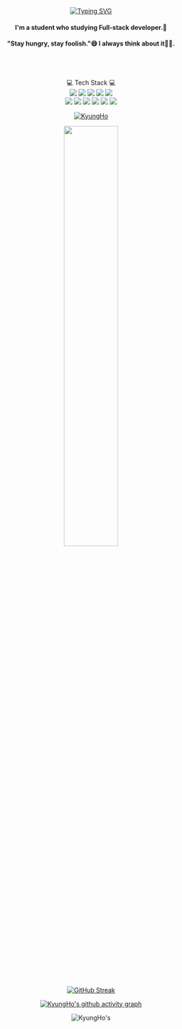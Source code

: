 <div align=center>

<!--![header](https://capsule-render.vercel.app/api?type=waving&color=gradient&height=300&section=header&text=KyungHoAn😎&fontSize=70)-->
<!--<img src="https://capsule-render.vercel.app/api?type=wave&color=auto&height=300&section=header&text=Kyung%20Ho&fontSize=90" />-->
[![Typing SVG](https://readme-typing-svg.demolab.com?font=Space+Grotesk&size=50&pause=1000&color=943ABA&background=FFFFFF00&center=true&vCenter=true&width=600&lines=Hi+there%2C+I'm+KyungHo)](https://git.io/typing-svg)

  
#### I'm a student who studying Full-stack developer.🌱
#### "Stay hungry, stay foolish."😄 I always think about it🐱‍👤.
<br><br><br>
💻 Tech Stack 💻
  <br>
<img src="https://img.shields.io/badge/Spring Boot-Green?style=flat-square&logo=Spring Boot&logoColor=white" /> 
<img src="https://img.shields.io/badge/Docker-red?style=flat-square&logo=Docker&logoColor=white" /> 
<img src="https://img.shields.io/badge/HTML5-orange?style=flat-square&logo=HTML5&logoColor=white" />
<img src="https://img.shields.io/badge/JavaScript-yellow?style=flat-square&logo=JavaScript&logoColor=white" />
<img src="https://img.shields.io/badge/three.js-black?style=flat-square&logo=three.js&logoColor=white" /></br>
<img src="https://img.shields.io/badge/Oracle-purple?style=flat-square&logo=Oracle&logoColor=white" />
<img src="https://img.shields.io/badge/MariaDB-informational?style=flat-square&logo=MariaDB&logoColor=white" />
<img src="https://img.shields.io/badge/Apache Maven-gold?style=flat-square&logo=Apache Maven&logoColor=white" />
<img src="https://img.shields.io/badge/Gradle-inactive?style=flat-square&logo=Gradle&logoColor=white"/>
<img src="https://img.shields.io/badge/Jenkins-yellowgreen?style=flat-square&logo=Jenkins&logoColor=white"/>
<img src="https://img.shields.io/badge/React-blueviolet?style=flat-square&logo=React&logoColor=white"/></br>
  

[![KyungHo](https://github-readme-stats.vercel.app/api/top-langs/?username=kyungHoAn&layout=compact)](https://github.com/kyungHoAn/github-readme-stats)

  
<a href="https://github.com/anuraghazra/github-readme-stats">
  <img src="https://github-readme-stats.vercel.app/api?username=KyungHoAn&show_icons=true&theme=material-palenight&hide_border=true&bg_color=20232a&icon_color=E3E3E3A8&text_color=fff&title_color=918FE0" width=49.2% /></a>

[![GitHub Streak](https://streak-stats.demolab.com/?user=kyungHoAn&theme=material-palenight)](https://git.io/streak-stats)


  [![KyungHo's github activity graph](https://activity-graph.herokuapp.com/graph?username=KyunghoAn&theme=material-palenight)](https://github.com/KyunghoAn/github-readme-activity-graph)
  
  <!--![KyungHo's GitHub stats](https://github-readme-stats.vercel.app/api?username=kyungHoAn&theme=gruvbox_light&show_icons=true)-->
   


![KyungHo's](https://readme-stickers.vercel.app/api/kodeveloper?name=KyungHo)

<!--[![GitHub Streak](https://streak-stats.demolab.com/?user=kyungHoAn&theme=material-palenight)](https://git.io/streak-stats)![KyungHo's GitHub stats](https://github-readme-stats.vercel.app/api?username=kyungHoAn&theme=material-palenight&show_icons=true)-->
<!-- ![Hits](https://hits.seeyoufarm.com/api/count/incr/badge.svg?url=https%3A%2F%2Fgithub.com%2F-KyungHoAn&count_bg=%23FFDAC7&title_bg=%23FFADAD&icon=&icon_color=%23E7E7E7&title=hits&edge_flat=false)-->
</div>
